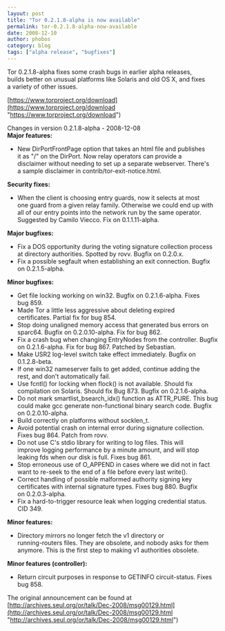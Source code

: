 ```yaml
---
layout: post
title: "Tor 0.2.1.8-alpha is now available"
permalink: tor-0.2.1.8-alpha-now-available
date: 2008-12-10
author: phobos
category: blog
tags: ["alpha release", "bugfixes"]
---
```


Tor 0.2.1.8-alpha fixes some crash bugs in earlier alpha releases,  
builds better on unusual platforms like Solaris and old OS X, and fixes  
a variety of other issues.

[https://www.torproject.org/download](https://www.torproject.org/download "https://www.torproject.org/download")

Changes in version 0.2.1.8-alpha - 2008-12-08  
**Major features:**

- New DirPortFrontPage option that takes an html file and publishes  
 it as "/" on the DirPort. Now relay operators can provide a  
 disclaimer without needing to set up a separate webserver. There's  
 a sample disclaimer in contrib/tor-exit-notice.html.

**Security fixes:**

- When the client is choosing entry guards, now it selects at most  
 one guard from a given relay family. Otherwise we could end up with  
 all of our entry points into the network run by the same operator.  
 Suggested by Camilo Viecco. Fix on 0.1.1.11-alpha.

**Major bugfixes:**

- Fix a DOS opportunity during the voting signature collection process  
 at directory authorities. Spotted by rovv. Bugfix on 0.2.0.x.
- Fix a possible segfault when establishing an exit connection. Bugfix  
 on 0.2.1.5-alpha.

**Minor bugfixes:**

- Get file locking working on win32. Bugfix on 0.2.1.6-alpha. Fixes  
 bug 859.
- Made Tor a little less aggressive about deleting expired  
 certificates. Partial fix for bug 854.
- Stop doing unaligned memory access that generated bus errors on  
 sparc64. Bugfix on 0.2.0.10-alpha. Fix for bug 862.
- Fix a crash bug when changing EntryNodes from the controller. Bugfix  
 on 0.2.1.6-alpha. Fix for bug 867. Patched by Sebastian.
- Make USR2 log-level switch take effect immediately. Bugfix on  
 0.1.2.8-beta.
- If one win32 nameserver fails to get added, continue adding the  
 rest, and don't automatically fail.
- Use fcntl() for locking when flock() is not available. Should fix  
 compilation on Solaris. Should fix Bug 873. Bugfix on 0.2.1.6-alpha.
- Do not mark smartlist\_bsearch\_idx() function as ATTR\_PURE. This bug  
 could make gcc generate non-functional binary search code. Bugfix  
 on 0.2.0.10-alpha.
- Build correctly on platforms without socklen\_t.
- Avoid potential crash on internal error during signature collection.  
 Fixes bug 864. Patch from rovv.
- Do not use C's stdio library for writing to log files. This will  
 improve logging performance by a minute amount, and will stop  
 leaking fds when our disk is full. Fixes bug 861.
- Stop erroneous use of O\_APPEND in cases where we did not in fact  
 want to re-seek to the end of a file before every last write().
- Correct handling of possible malformed authority signing key  
 certificates with internal signature types. Fixes bug 880. Bugfix  
 on 0.2.0.3-alpha.
- Fix a hard-to-trigger resource leak when logging credential status.  
 CID 349.

**Minor features:**

- Directory mirrors no longer fetch the v1 directory or  
 running-routers files. They are obsolete, and nobody asks for them  
 anymore. This is the first step to making v1 authorities obsolete.

**Minor features (controller):**

- Return circuit purposes in response to GETINFO circuit-status. Fixes  
 bug 858.

The original announcement can be found at [http://archives.seul.org/or/talk/Dec-2008/msg00129.html](http://archives.seul.org/or/talk/Dec-2008/msg00129.html "http://archives.seul.org/or/talk/Dec-2008/msg00129.html")

